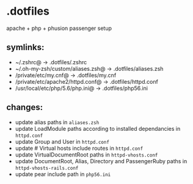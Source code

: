 # .dotfiles
apache + php + phusion passenger setup

symlinks:
-----
- ~/.zshrc@ -> .dotfiles/.zshrc
- ~/.oh-my-zsh/custom/aliases.zsh@ -> .dotfiles/aliases.zsh
- /private/etc/my.cnf@ -> .dotfiles/my.cnf
- /private/etc/apache2/httpd.conf@ -> .dotfiles/httpd.conf
- /usr/local/etc/php/5.6/php.ini@ -> .dotfiles/php56.ini


changes:
----
- update alias paths in `aliases.zsh`
- update LoadModule paths according to installed dependancies in `httpd.conf`
- update Group and User in `httpd.conf`
- update # Virtual hosts include routes in `httpd.conf`
- update VirtualDocumentRoot paths in `httpd-vhosts.conf`
- update DocumentRoot, Alias, Directory and PassengerRuby paths in `httpd-vhosts-rails.conf`
- update pear include path in `php56.ini`
